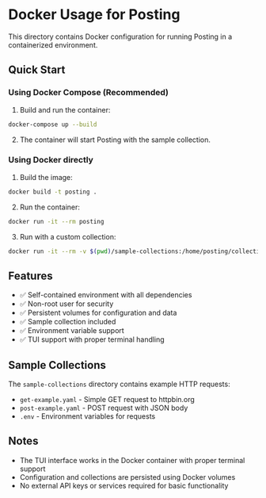 # Docker Usage for Posting

This directory contains Docker configuration for running Posting in a containerized environment.

## Quick Start

### Using Docker Compose (Recommended)

1. Build and run the container:
```bash
docker-compose up --build
```

2. The container will start Posting with the sample collection.

### Using Docker directly

1. Build the image:
```bash
docker build -t posting .
```

2. Run the container:
```bash
docker run -it --rm posting
```

3. Run with a custom collection:
```bash
docker run -it --rm -v $(pwd)/sample-collections:/home/posting/collections posting --collection /home/posting/collections
```

## Features

- ✅ Self-contained environment with all dependencies
- ✅ Non-root user for security
- ✅ Persistent volumes for configuration and data
- ✅ Sample collection included
- ✅ Environment variable support
- ✅ TUI support with proper terminal handling

## Sample Collections

The `sample-collections` directory contains example HTTP requests:
- `get-example.yaml` - Simple GET request to httpbin.org
- `post-example.yaml` - POST request with JSON body
- `.env` - Environment variables for requests

## Notes

- The TUI interface works in the Docker container with proper terminal support
- Configuration and collections are persisted using Docker volumes
- No external API keys or services required for basic functionality
